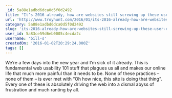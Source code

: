 ```yaml
---
_id: 5a88e1adbd6dca0d5f0d2492
title: "It’s 2016 already, how are websites still screwing up these user experiences?!"
url: 'http://www.troyhunt.com/2016/01/its-2016-already-how-are-websites-still.html'
category: 5a88e1adbd6dca0d5f0d2492
slug: 'its-2016-already-how-are-websites-still-screwing-up-these-user-experiences'
user_id: 5a83ce59d6eb0005c4ecda2c
username: 'bill-s'
createdOn: '2016-01-02T20:29:24.000Z'
tags: []
---
```


We’re a few days into the new year and I’m sick of it already. This is fundamental web usability 101 stuff that plagues us all and makes our online life that much more painful than it needs to be. None of these practices – none of them – is ever met with “Oh how nice, this site is doing that thing”. Every one of these is absolutely driving the web into a dismal abyss of frustration and much ranting by all.
